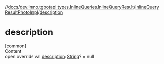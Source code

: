 //[docs](../../../index.md)/[dev.inmo.tgbotapi.types.InlineQueries.InlineQueryResult](../index.md)/[InlineQueryResultPhotoImpl](index.md)/[description](description.md)



# description  
[common]  
Content  
open override val [description](description.md): [String](https://kotlinlang.org/api/latest/jvm/stdlib/kotlin/-string/index.html)? = null  



